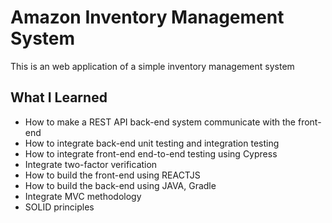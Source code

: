 # Amazon Inventory Management System
This is an web application of a simple inventory management system

## What I Learned
* How to make a REST API back-end system communicate with the front-end 
* How to integrate back-end unit testing and integration testing
* How to integrate front-end end-to-end testing using Cypress
* Integrate two-factor verification
* How to build the front-end using REACTJS
* How to build the back-end using JAVA, Gradle
* Integrate MVC methodology
* SOLID principles
